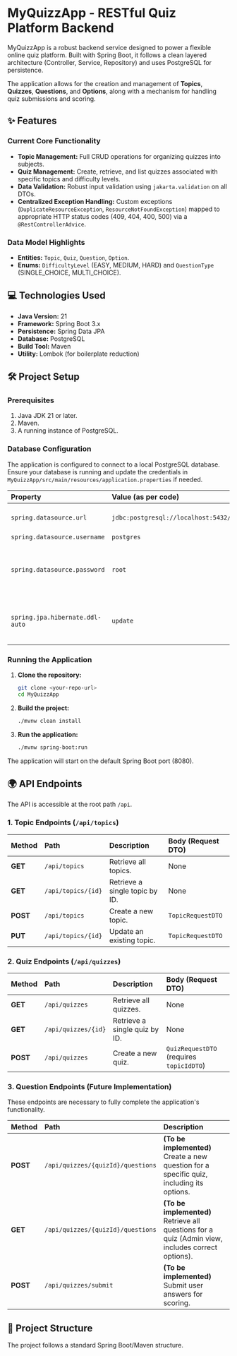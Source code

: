 # MyQuizzApp - RESTful Quiz Platform Backend

MyQuizzApp is a robust backend service designed to power a flexible online quiz platform. Built with Spring Boot, it follows a clean layered architecture (Controller, Service, Repository) and uses PostgreSQL for persistence.

The application allows for the creation and management of **Topics**, **Quizzes**, **Questions**, and **Options**, along with a mechanism for handling quiz submissions and scoring.

## ✨ Features

### Current Core Functionality

* **Topic Management:** Full CRUD operations for organizing quizzes into subjects.
* **Quiz Management:** Create, retrieve, and list quizzes associated with specific topics and difficulty levels.
* **Data Validation:** Robust input validation using `jakarta.validation` on all DTOs.
* **Centralized Exception Handling:** Custom exceptions (`DuplicateResourceException`, `ResourceNotFoundException`) mapped to appropriate HTTP status codes (409, 404, 400, 500) via a `@RestControllerAdvice`.

### Data Model Highlights

* **Entities:** `Topic`, `Quiz`, `Question`, `Option`.
* **Enums:** `DifficultyLevel` (EASY, MEDIUM, HARD) and `QuestionType` (SINGLE\_CHOICE, MULTI\_CHOICE).

## 💻 Technologies Used

* **Java Version:** 21
* **Framework:** Spring Boot 3.x
* **Persistence:** Spring Data JPA
* **Database:** PostgreSQL
* **Build Tool:** Maven
* **Utility:** Lombok (for boilerplate reduction)

## 🛠️ Project Setup

### Prerequisites

1.  Java JDK 21 or later.
2.  Maven.
3.  A running instance of PostgreSQL.

### Database Configuration

The application is configured to connect to a local PostgreSQL database. Ensure your database is running and update the credentials in `MyQuizzApp/src/main/resources/application.properties` if needed.

| Property | Value (as per code) | Notes |
| :--- | :--- | :--- |
| `spring.datasource.url` | `jdbc:postgresql://localhost:5432/Quizzit` | The database name is `Quizzit`. |
| `spring.datasource.username` | `postgres` | |
| `spring.datasource.password` | `root` | **Highly recommended to change this in a production environment.** |
| `spring.jpa.hibernate.ddl-auto` | `update` | Hibernate will automatically update the schema based on entities. |

### Running the Application

1.  **Clone the repository:**
    ```bash
    git clone <your-repo-url>
    cd MyQuizzApp
    ```
2.  **Build the project:**
    ```bash
    ./mvnw clean install
    ```
3.  **Run the application:**
    ```bash
    ./mvnw spring-boot:run
    ```
The application will start on the default Spring Boot port (8080).

## 🌍 API Endpoints

The API is accessible at the root path `/api`.

### 1. Topic Endpoints (`/api/topics`)

| Method | Path | Description | Body (Request DTO) |
| :--- | :--- | :--- | :--- |
| **GET** | `/api/topics` | Retrieve all topics. | None |
| **GET** | `/api/topics/{id}` | Retrieve a single topic by ID. | None |
| **POST** | `/api/topics` | Create a new topic. | `TopicRequestDTO` |
| **PUT** | `/api/topics/{id}` | Update an existing topic. | `TopicRequestDTO` |

### 2. Quiz Endpoints (`/api/quizzes`)

| Method | Path | Description | Body (Request DTO) |
| :--- | :--- | :--- | :--- |
| **GET** | `/api/quizzes` | Retrieve all quizzes. | None |
| **GET** | `/api/quizzes/{id}` | Retrieve a single quiz by ID. | None |
| **POST** | `/api/quizzes` | Create a new quiz. | `QuizRequestDTO` (requires `topicIdDTO`) |

### 3. Question Endpoints (Future Implementation)

These endpoints are necessary to fully complete the application's functionality.

| Method | Path | Description |
| :--- | :--- | :--- |
| **POST** | `/api/quizzes/{quizId}/questions` | **(To be implemented)** Create a new question for a specific quiz, including its options. |
| **GET** | `/api/quizzes/{quizId}/questions` | **(To be implemented)** Retrieve all questions for a quiz (Admin view, includes correct options). |
| **POST** | `/api/quizzes/submit` | **(To be implemented)** Submit user answers for scoring. |

## 📐 Project Structure

The project follows a standard Spring Boot/Maven structure.
